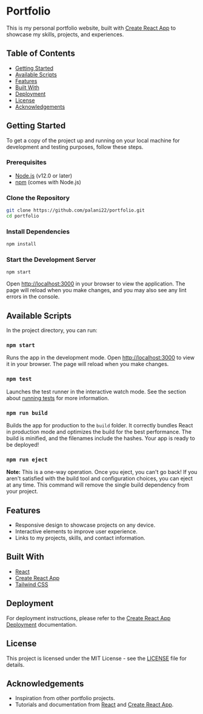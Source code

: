 # Portfolio

This is my personal portfolio website, built with [Create React App](https://reactjs.org/docs/create-a-new-react-app.html#create-react-app) to showcase my skills, projects, and experiences.

## Table of Contents

- [Getting Started](#getting-started)
- [Available Scripts](#available-scripts)
- [Features](#features)
- [Built With](#built-with)
- [Deployment](#deployment)
- [License](#license)
- [Acknowledgements](#acknowledgements)

## Getting Started

To get a copy of the project up and running on your local machine for development and testing purposes, follow these steps.

### Prerequisites

- [Node.js](https://nodejs.org/) (v12.0 or later)
- [npm](https://www.npmjs.com/) (comes with Node.js)

### Clone the Repository

```bash
git clone https://github.com/palani22/portfolio.git
cd portfolio
```

### Install Dependencies

```bash
npm install
```

### Start the Development Server

```bash
npm start
```

Open [http://localhost:3000](http://localhost:3000) in your browser to view the application. The page will reload when you make changes, and you may also see any lint errors in the console.

## Available Scripts

In the project directory, you can run:

### `npm start`

Runs the app in the development mode. Open [http://localhost:3000](http://localhost:3000) to view it in your browser. The page will reload when you make changes.

### `npm test`

Launches the test runner in the interactive watch mode. See the section about [running tests](https://facebook.github.io/create-react-app/docs/running-tests) for more information.

### `npm run build`

Builds the app for production to the `build` folder. It correctly bundles React in production mode and optimizes the build for the best performance. The build is minified, and the filenames include the hashes. Your app is ready to be deployed!

### `npm run eject`

**Note:** This is a one-way operation. Once you eject, you can't go back! If you aren't satisfied with the build tool and configuration choices, you can eject at any time. This command will remove the single build dependency from your project.

## Features

- Responsive design to showcase projects on any device.
- Interactive elements to improve user experience.
- Links to my projects, skills, and contact information.

## Built With

- [React](https://reactjs.org/)
- [Create React App](https://github.com/facebook/create-react-app)
- [Tailwind CSS](https://tailwindcss.com/) 

## Deployment

For deployment instructions, please refer to the [Create React App Deployment](https://facebook.github.io/create-react-app/docs/deployment) documentation.

## License

This project is licensed under the MIT License - see the [LICENSE](LICENSE) file for details.

## Acknowledgements

- Inspiration from other portfolio projects.
- Tutorials and documentation from [React](https://reactjs.org/) and [Create React App](https://github.com/facebook/create-react-app).
